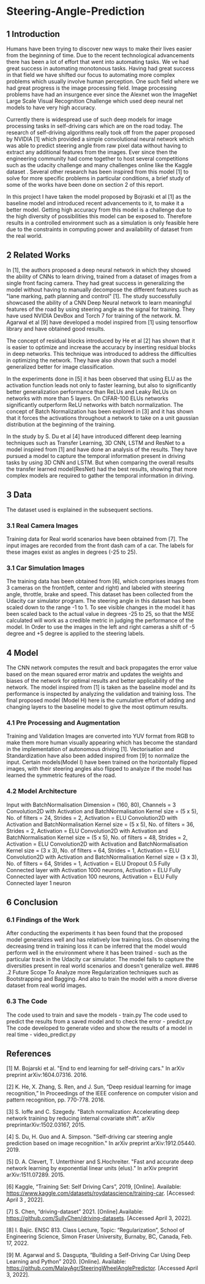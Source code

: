 # Steering-Angle-Prediction
## 1 Introduction
Humans have been trying to discover new ways to make their lives easier from the beginning of time. Due to the recent technological advancements there has been a lot of effort that went into automating tasks. We ve had great success in automating monotonous tasks. Having had great success in that field we have shifted our focus to automating more complex problems which usually involve human perception. One such field where we had great progress is the image processing field. Image processing problems have had an insurgence ever since the Alexnet won the ImageNet Large Scale Visual Recognition Challenge which used deep neural net models to have very high accuracy.

Currently there is widespread use of such deep models for image processing tasks in self-driving cars which are on the road today. The research of self-driving algorithms really took off from the paper proposed by NVIDIA [1] which provided a simple convolutional neural network which was able to predict steering angle from raw pixel data without having to extract any additional features from the images. Ever since then the engineering community had come together to host several competitions such as the udacity challenge and many challenges online like the Kaggle dataset . Several other research has been inspired from this model [1] to solve for more specific problems in particular conditions, a brief study of some of the works have been done on section 2 of this report.

In this project I have taken the model proposed by Bojraski et al [1] as the baseline model and introduced recent advancements to it, to make it a better model. Getting high accuracy from this model is a challenge due to the high diversity of possibilities this model can be exposed to. Therefore results in a controlled environment such as a simulation is only feasible here due to the constraints in computing power and availability of dataset from the real world.

## 2 Related Works
In [1], the authors proposed a deep neural network in which they showed the ability of CNNs to learn driving, trained from a dataset of images from a single front facing camera. They had great success in generalizing the model without having to manually decompose the different features such as "lane marking, path planning and control" [1]. The study successfully showcased the ability of a CNN Deep Neural network to learn meaningful features of the road by using steering angle as the signal for training. They have used NVIDIA DevBox and Torch 7 for training of the network. M. Agarwal et al [9] have developed a model inspired from [1] using tensorflow library and have obtained good results.

The concept of residual blocks introduced by He et al [2] has shown that it is easier to optimize and increase the accuracy by inserting residual blocks in deep networks. This technique was introduced to address the difficulties in optimizing the network. They have also shown that such a model generalized better for image classification.

In the experiments done in [5] it has been observed that using ELU as the activation function leads not only to faster learning, but also to significantly better generalization performance than ReLUs and Leaky ReLUs on networks with more than 5 layers. On CIFAR-100 ELUs networks significantly outperform ReLU networks with batch normalization. The concept of Batch Normalization has been explored in [3] and it has shown that it forces the activations throughout a network to take on a unit gaussian distribution at the beginning of the training.

In the study by S. Du et al [4] have introduced different deep learning techniques such as Transfer Learning, 3D CNN, LSTM and ResNet to a model inspired from [1] and have done an analysis of the results. They have pursued a model to capture the temporal information present in driving tasks by using 3D CNN and LSTM. But when comparing the overall results the transfer learned model(ResNet) had the best results, showing that more complex models are required to gather the temporal information in driving.

## 3 Data
The dataset used is explained in the subsequent sections.
### 3.1 Real Camera Images
Training data for Real world scenarios have been obtained from [7]. The input images are recorded from the front dash cam of a car. The labels for these images exist as angles in degrees (-25 to 25).
### 3.1 Car Simulation Images
The training data has been obtained from [6], which comprises images from 3 cameras on the front(left, center and right) and labeled with steering angle, throttle, brake and speed. This dataset has been collected from the Udacity car simulator program.
The steering angle in this dataset has been scaled down to the range -1 to 1. To see visible changes in the model it has been scaled back to the actual value in degrees -25 to 25, so that the MSE calculated will work as a credible metric in judging the performance of the model.
In Order to use the images in the left and right cameras a shift of -5 degree and +5 degree is applied to the steering labels.
## 4 Model
The CNN network computes the result and back propagates the error value based on the mean squared error matrix and updates the weights and biases of the network for optimal results and better applicability of the network. The model inspired from [1] is taken as the baseline model and its performance is inspected by analyzing the validation and training loss. The final proposed model (Model H) here is the cumulative effort of adding and changing layers to the baseline model to give the most optimum results.
### 4.1 Pre Processing and Augmentation
Training and Validation Images are converted into YUV format from RGB to make them more human visually appearing which has become the standard in the implementation of autonomous driving [1]. Vectorisation and Standardization have also been added inspired from [9] to normalize the input. Certain models(Model I) have been trained on the horizontally flipped images, with their steering angles also flipped to analyze if the model has learned the symmetric features of the road.
### 4.2 Model Architecture
Input with BatchNormalisation Dimension = (160, 80), Channels = 3
Convolution2D with Activation and BatchNormalisation Kernel size = (5 x 5), No. of filters = 24, Strides = 2, Activation = ELU
Convolution2D with Activation and BatchNormalisation Kernel size = (5 x 5), No. of filters = 36, Strides = 2, Activation = ELU
Convolution2D with Activation and BatchNormalisation Kernel size = (5 x 5), No. of filters = 48, Strides = 2, Activation = ELU
Convolution2D with Activation and BatchNormalisation Kernel size = (3 x 3), No. of filters = 64, Strides = 1, Activation = ELU
Convolution2D with Activation and BatchNormalisation Kernel size = (3 x 3), No. of filters = 64, Strides = 1, Activation = ELU
Dropout 0.5
Fully Connected layer with Activation 1000 neurons, Activation = ELU
Fully Connected layer with Activation 100 neurons, Activation = ELU
Fully Connected layer 1 neuron

## 6 Conclusion
### 6.1 Findings of the Work
After conducting the experiments it has been found that the proposed model generalizes well and has relatively low training loss. On observing the decreasing trend in training loss it can be inferred that the model would perform well in the environment where it has been trained - such as the particular track in the Udacity car simulator. The model fails to capture the diversities present in real world scenarios and doesn't generalize well.
###6 .2 Future Scope
To Analyze more Regularization techniques such as Bootstrapping and Bagging. And also to train the model with a more diverse dataset from real world images.
### 6.3 The Code
The code used to train and save the models - train.py
The code used to predict the results from a saved model and to check the error - predict.py
The code developed to generate video and show the results of a model in real time - video_predict.py

## References
[1] M. Bojarski et al. "End to end learning for self-driving cars." In arXiv preprint arXiv:1604.07316. 2016.

[2] K. He, X. Zhang, S. Ren, and J. Sun, “Deep residual learning for image recognition,” In Proceedings of the IEEE conference on computer vision and pattern recognition, pp. 770-778. 2016.

[3] S. Ioffe and C. Szegedy. "Batch normalization: Accelerating deep network training by reducing internal covariate shift". arXiv preprintarXiv:1502.03167, 2015.

[4] S. Du, H. Guo and A. Simpson. "Self-driving car steering angle prediction based on image recognition." In arXiv preprint arXiv:1912.05440. 2019.

[5] D. A. Clevert, T. Unterthiner and S.Hochreiter. "Fast and accurate deep network learning by exponential linear units (elus)." In arXiv preprint arXiv:1511.07289. 2015.

[6] Kaggle, “Training Set: Self Driving Cars”, 2019, [Online]. Available: https://www.kaggle.com/datasets/roydatascience/training-car. [Accessed: April 3 , 2022].

[7] S. Chen, “driving-dataset” 2021. [Online].Available: https://github.com/SullyChen/driving-datasets. [Accessed April 3, 2022].

[8] I. Bajic. ENSC 813. Class Lecture, Topic: “Regularization”, School of Engineering Science, Simon Fraser University, Burnaby, BC, Canada, Feb. 17, 2022.

[9] M. Agarwal and S. Dasgupta, “Building a Self-Driving Car Using Deep Learning and Python” 2020. [Online].
Available: https://github.com/MalayAgr/SteeringWheelAnglePredictor. [Accessed April 3, 2022].
